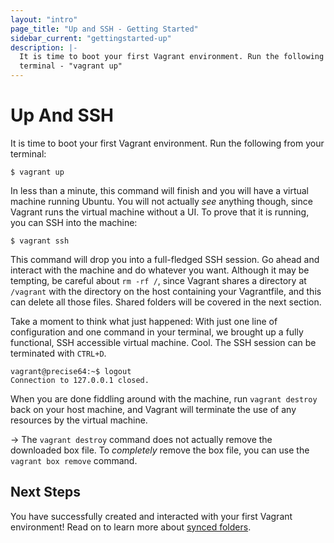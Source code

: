 ```yaml
---
layout: "intro"
page_title: "Up and SSH - Getting Started"
sidebar_current: "gettingstarted-up"
description: |-
  It is time to boot your first Vagrant environment. Run the following from your
  terminal - "vagrant up"
---
```


# Up And SSH

It is time to boot your first Vagrant environment. Run the following from your
terminal:

```
$ vagrant up
```

In less than a minute, this command will finish and you will have a
virtual machine running Ubuntu. You will not actually _see_ anything though,
since Vagrant runs the virtual machine without a UI. To prove that it is
running, you can SSH into the machine:

```
$ vagrant ssh
```

This command will drop you into a full-fledged SSH session. Go ahead and
interact with the machine and do whatever you want. Although it may be tempting,
be careful about `rm -rf /`, since Vagrant shares a directory at `/vagrant`
with the directory on the host containing your Vagrantfile, and this can
delete all those files. Shared folders will be covered in the next section.

Take a moment to think what just happened: With just one line of configuration
and one command in your terminal, we brought up a fully functional, SSH accessible
virtual machine. Cool. The SSH session can be terminated with `CTRL+D`.

```
vagrant@precise64:~$ logout
Connection to 127.0.0.1 closed.
```

When you are done fiddling around with the machine, run `vagrant destroy`
back on your host machine, and Vagrant will terminate the use of any resources
by the virtual machine.

-> The `vagrant destroy` command does not actually remove the downloaded box
file. To _completely_ remove the box file, you can use the `vagrant box remove`
command.

## Next Steps

You have successfully created and interacted with your first Vagrant
environment! Read on to learn more about
[synced folders](/intro/getting-started/synced_folders.html).

